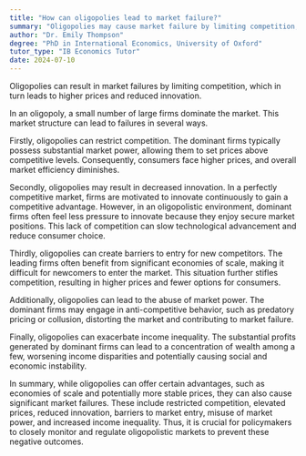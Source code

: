 ```yaml
---
title: "How can oligopolies lead to market failure?"
summary: "Oligopolies may cause market failure by limiting competition, resulting in increased prices and reduced innovation."
author: "Dr. Emily Thompson"
degree: "PhD in International Economics, University of Oxford"
tutor_type: "IB Economics Tutor"
date: 2024-07-10
---
```


Oligopolies can result in market failures by limiting competition, which in turn leads to higher prices and reduced innovation.

In an oligopoly, a small number of large firms dominate the market. This market structure can lead to failures in several ways. 

Firstly, oligopolies can restrict competition. The dominant firms typically possess substantial market power, allowing them to set prices above competitive levels. Consequently, consumers face higher prices, and overall market efficiency diminishes.

Secondly, oligopolies may result in decreased innovation. In a perfectly competitive market, firms are motivated to innovate continuously to gain a competitive advantage. However, in an oligopolistic environment, dominant firms often feel less pressure to innovate because they enjoy secure market positions. This lack of competition can slow technological advancement and reduce consumer choice.

Thirdly, oligopolies can create barriers to entry for new competitors. The leading firms often benefit from significant economies of scale, making it difficult for newcomers to enter the market. This situation further stifles competition, resulting in higher prices and fewer options for consumers.

Additionally, oligopolies can lead to the abuse of market power. The dominant firms may engage in anti-competitive behavior, such as predatory pricing or collusion, distorting the market and contributing to market failure.

Finally, oligopolies can exacerbate income inequality. The substantial profits generated by dominant firms can lead to a concentration of wealth among a few, worsening income disparities and potentially causing social and economic instability.

In summary, while oligopolies can offer certain advantages, such as economies of scale and potentially more stable prices, they can also cause significant market failures. These include restricted competition, elevated prices, reduced innovation, barriers to market entry, misuse of market power, and increased income inequality. Thus, it is crucial for policymakers to closely monitor and regulate oligopolistic markets to prevent these negative outcomes.
    